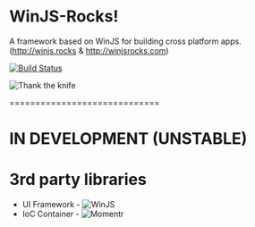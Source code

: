 # WinJS-Rocks!

A framework based on WinJS for building cross platform apps.
(http://winjs.rocks & http://winjsrocks.com)

[![Build Status](https://travis-ci.org/DeepElement/winjs-rocks.svg?branch=master)](https://travis-ci.org/DeepElement/winjs-rocks)

![Thank the knife](http://i.imgur.com/BZ5R5NP.png)

=============================

# IN DEVELOPMENT (UNSTABLE)

# 3rd party libraries

- UI Framework - ![WinJS](https://www.npmjs.com/package/winjs)
- IoC Container - ![Momentr](https://www.npmjs.com/package/momentr)
